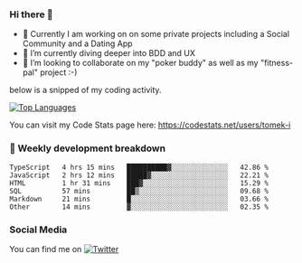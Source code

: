 ### Hi there 👋


- 🔭 Currently I am working on on some private projects including a Social Community and a Dating App
- 🌱 I’m currently diving deeper into BDD and UX
- 👯 I’m looking to collaborate on my "poker buddy" as well as my "fitness-pal" project :-)

below is a snipped of my coding activity.
<!--
**tomek-i/tomek-i** is a ✨ _special_ ✨ repository because its `README.md` (this file) appears on your GitHub profile.

Here are some ideas to get you started:

- 🔭 I’m currently working on ...
- 🌱 I’m currently learning ...
- 👯 I’m looking to collaborate on ...
- 🤔 I’m looking for help with ...
- 💬 Ask me about ...
- 📫 How to reach me: ...
- 😄 Pronouns: ...
- ⚡ Fun fact: ...
-->
[![Top Languages](https://github-readme-stats.vercel.app/api/top-langs/?username=tomek-i&layout=compact)](https://github.com/tomek-i)

You can visit my Code Stats page here: https://codestats.net/users/tomek-i

### 💬 Weekly development breakdown
<!--START_SECTION:waka-->

```text
TypeScript   4 hrs 15 mins   ██████████▓░░░░░░░░░░░░░░   42.86 %
JavaScript   2 hrs 12 mins   █████▓░░░░░░░░░░░░░░░░░░░   22.21 %
HTML         1 hr 31 mins    ███▓░░░░░░░░░░░░░░░░░░░░░   15.29 %
SQL          57 mins         ██▒░░░░░░░░░░░░░░░░░░░░░░   09.68 %
Markdown     21 mins         █░░░░░░░░░░░░░░░░░░░░░░░░   03.66 %
Other        14 mins         ▓░░░░░░░░░░░░░░░░░░░░░░░░   02.35 %
```

<!--END_SECTION:waka-->

<!-- Actual text -->

### Social Media
You can find me on [![Twitter][1.2]][1]

<!-- Icons -->

[1.2]: http://i.imgur.com/wWzX9uB.png 


<!-- Links to your social media accounts -->

[1]: https://twitter.com/tomek_i
